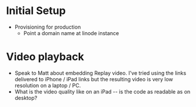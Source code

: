 # Initial Setup

* Provisioning for production
  * Point a domain name at linode instance

# Video playback

* Speak to Matt about embedding Replay video. I've tried using the links delivered to iPhone / iPad links but the resulting video is very low resolution on a laptop / PC.
* What is the video quality like on an iPad -- is the code as readable as on desktop?
